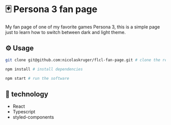# :black_joker: Persona 3 fan page

 My fan page of one of my favorite games Persona 3, this is a simple page just to learn how to switch between dark and light theme.

## :gear: Usage

~~~~bash
git clone git@github.com:nicolaskruger/flcl-fan-page.git # clone the repo

npm install # install dependencies

npm start # run the software
~~~~

## :gun: technology

- React
- Typescript
- styled-components
